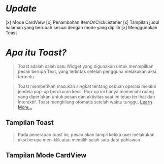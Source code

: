 # ***Update***
[x] Mode CardView
[x] Penambahan ItemOnClickListener
[x] Tampilan judul halaman yang berubah sesuai dengan mode yang dipilih
[x] Menggunakan Toast

# ***Apa itu Toast?***
> Toast adalah salah satu Widget yang digunakan untuk menmpilkan pesan berupa Text, yang terlintas setelah pengguna melakukan aksi tertentu.

> Toast memberikan masukan singkat tentang sebuah operasi melalui jendela pop-up berukuran kecil. Pop-up ini hanya memenuhi ruang yang diperlukan untuk pesan dan aktivitas saat ini tetap terlihat dan interaktif. Toast menghilang otomatis setelah waktu tunggu. [Learn More...](https://developer.android.com/guide/topics/ui/notifiers/toasts?hl=id)

## Tampilan Toast
> Pada penerapan toast ini, pesan akan tampil ketika user melakukan aksi berupa men-klik atau memilih salah satu data pahlawan



## Tampilan Mode CardView
